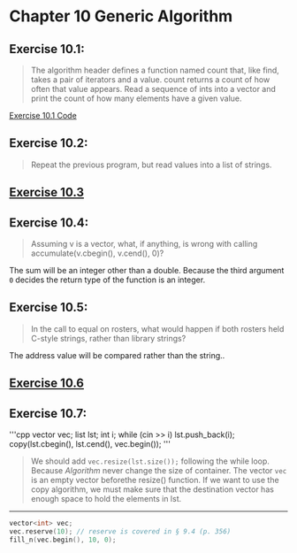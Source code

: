 # Chapter 10 Generic Algorithm

## Exercise 10.1:
>The algorithm header defines a function named count that, like find, takes a pair of iterators and a value. count returns a count of how often that value appears. Read a sequence of ints into a vector and print the count of how many elements have a given value.

[Exercise 10.1 Code](ex10_01.cpp)

## Exercise 10.2:
> Repeat the previous program, but read values into a list of strings.

## [Exercise 10.3](ex10_03.cpp)

## Exercise 10.4:
> Assuming v is a vector<double>, what, if anything, is wrong with calling accumulate(v.cbegin(), v.cend(), 0)?

The sum will be an integer other than a double. Because the third argument `0` decides the return type of the function is an integer.


## Exercise 10.5:
> In the call to equal on rosters, what would happen if both rosters held C-style strings, rather than library strings?

The address value will be compared rather than the string..

## [Exercise 10.6](ex10_06.cpp)

## Exercise 10.7:
'''cpp
vector<int> vec; list<int> lst; int i;
while (cin >> i)
	lst.push_back(i);
copy(lst.cbegin(), lst.cend(), vec.begin());
'''
> We should add `vec.resize(lst.size());` following the while loop. Because *Algorithm* never change the size of container. The vector `vec` is an empty vector beforethe resize() function. If we want to use the copy algorithm, we must make sure that the destination vector has enough space to hold the elements in lst.
----------------------------
```cpp
vector<int> vec;
vec.reserve(10); // reserve is covered in § 9.4 (p. 356)
fill_n(vec.begin(), 10, 0);
```
> 
